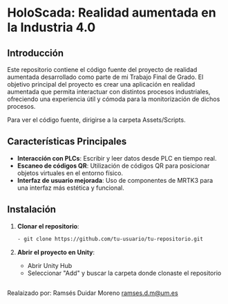 # **HoloScada: Realidad aumentada en la Industria 4.0**

## Introducción
Este repositorio contiene el código fuente del proyecto de realidad aumentada desarrollado como parte de mi Trabajo Final de Grado.
El objetivo principal del proyecto es crear una aplicación en realidad aumentada que permita interactuar con distintos procesos industriales, 
ofreciendo una experiencia útil y cómoda para la monitorización de dichos procesos.

Para ver el código fuente, dirigirse a la carpeta Assets/Scripts.

## Características Principales

- **Interacción con PLCs**: Escribir y leer datos desde PLC en tiempo real.
- **Escaneo de códigos QR**: Utilización de códigos QR para posicionar objetos virtuales en el entorno físico.
- **Interfaz de usuario mejorada**: Uso de componentes de MRTK3 para una interfaz más estética y funcional.


## Instalación

1. **Clonar el repositorio**:
   ```sh
   - git clone https://github.com/tu-usuario/tu-repositorio.git

2. **Abrir el proyecto en Unity**:

   - Abrir Unity Hub
   - Seleccionar "Add" y buscar la carpeta donde clonaste el repositorio

## 

Realaizado por:
Ramsés Duidar Moreno ramses.d.m@um.es
